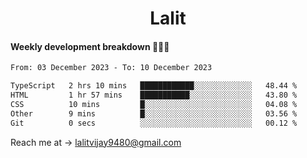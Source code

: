 <h1 align="center">Lalit</h1>

#### Weekly development breakdown 👨🏻‍💻
<!--START_SECTION:waka-->

```txt
From: 03 December 2023 - To: 10 December 2023

TypeScript   2 hrs 10 mins   ████████████░░░░░░░░░░░░░   48.44 %
HTML         1 hr 57 mins    ███████████░░░░░░░░░░░░░░   43.80 %
CSS          10 mins         █░░░░░░░░░░░░░░░░░░░░░░░░   04.08 %
Other        9 mins          █░░░░░░░░░░░░░░░░░░░░░░░░   03.56 %
Git          0 secs          ░░░░░░░░░░░░░░░░░░░░░░░░░   00.12 %
```

<!--END_SECTION:waka-->

Reach me at → lalitvijay9480@gmail.com

